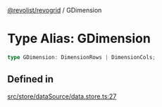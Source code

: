 [@revolist/revogrid](README.md) / GDimension

# Type Alias: GDimension

```ts
type GDimension: DimensionRows | DimensionCols;
```

## Defined in

[src/store/dataSource/data.store.ts:27](https://github.com/revolist/revogrid/blob/f56bf50e3d2048c8d7f3081240be2216cdbe01d4/src/store/dataSource/data.store.ts#L27)
